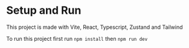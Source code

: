 # Setup and Run

This project is made with Vite, React, Typescript, Zustand and Tailwind

To run this project first run `npm install` then `npm run dev`
